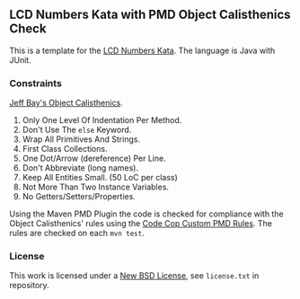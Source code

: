 ## LCD Numbers Kata with PMD Object Calisthenics Check ##

This is a template for the [LCD Numbers Kata](http://rubyquiz.com/quiz14.html).
The language is Java with JUnit.

### Constraints ###

[Jeff Bay's Object Calisthenics](http://williamdurand.fr/2013/06/03/object-calisthenics/).

1. Only One Level Of Indentation Per Method.
1. Don't Use The `else` Keyword.
1. Wrap All Primitives And Strings.
1. First Class Collections.
1. One Dot/Arrow (dereference) Per Line.
1. Don't Abbreviate (long names).
1. Keep All Entities Small. (50 LoC per class)
1. Not More Than Two Instance Variables.
1. No Getters/Setters/Properties.

Using the Maven PMD Plugin the code is checked for compliance with the Object Calisthenics' rules
using the [Code Cop Custom PMD Rules](https://bitbucket.org/pkofler/pmd-rules). The rules are checked on each `mvn test`.

### License ###
This work is licensed under a [New BSD License](http://opensource.org/licenses/bsd-license.php), see `license.txt` in repository.